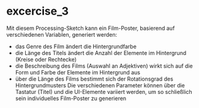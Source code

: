 # excercise_3

Mit diesem Processing-Sketch kann ein Film-Poster, basierend auf
verschiedenen Variablen, generiert werden:
- das Genre des Film ändert die Hintergrundfarbe
- die Länge des Titels ändert die Anzahl der Elemente im Hintergrund (Kreise oder Rechtecke)
- die Beschreibung des Films (Auswahl an Adjektiven) wirkt sich auf die Form und Farbe der Elemente im Hintergrund aus
- über die Länge des Films bestimmt sich der Rotationsgrad des Hintergrundmusters
Die verschiedenen Parameter können über die Tastatur (Titel) und die UI-Elemente variiert werden, um so schließlich sein individuelles Film-Poster zu generieren
